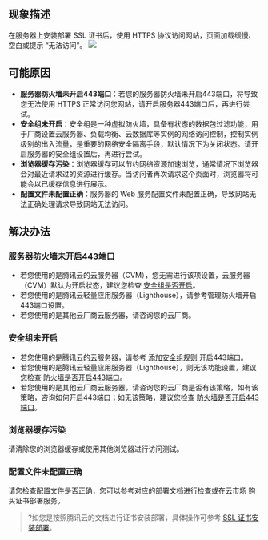 ## 现象描述
在服务器上安装部署 SSL 证书后，使用 HTTPS 协议访问网站，页面加载缓慢、空白或提示 “无法访问”。
![](https://main.qcloudimg.com/raw/0ba55ddaa87b4edb33552c25e9c81447.png)

## 可能原因
- **服务器防火墙未开启443端口**：若您的服务器防火墙未开启443端口，将导致您无法使用 HTTPS 正常访问您网站，请开启服务器443端口后，再进行尝试。
- **安全组未开启**：安全组是一种虚拟防火墙，具备有状态的数据包过滤功能，用于厂商设置云服务器、负载均衡、云数据库等实例的网络访问控制，控制实例级别的出入流量，是重要的网络安全隔离手段，默认情况下为关闭状态。请开启服务器的安全组设置后，再进行尝试。
- **浏览器缓存污染**：浏览器缓存可以节约网络资源加速浏览，通常情况下浏览器会对最近请求过的资源进行缓存。当访问者再次请求这个页面时，浏览器将可能会以已缓存信息进行展示。
- **配置文件未配置正确**：服务器的 Web 服务配置文件未配置正确，导致网站无法正确处理请求导致网站无法访问。

## 解决办法
### 服务器防火墙未开启443端口[](id:openport)
- 若您使用的是腾讯云的云服务器（CVM），您无需进行该项设置，云服务器（CVM）默认为开启状态，建议您检查 [安全组是否开启](#opensecurity)。
- 若您使用的是腾讯云轻量应用服务器（Lighthouse），请参考管理防火墙开启443端口设置。
- 若您使用的是其他云厂商云服务器，请咨询您的云厂商。

### 安全组未开启[](id:opensecurity)
- 若您使用的是腾讯云的云服务器，请参考 [添加安全组规则](https://intl.cloud.tencent.com/document/product/213/34272) 开启443端口。
- 若您使用的是腾讯云轻量应用服务器（Lighthouse），则无该功能设置，建议您检查 [防火墙是否开启443端口](#openport)。
- 若您使用的是其他云厂商云服务器，请咨询您的云厂商是否有该策略，如有该策略，咨询如何开启443端口；如无该策略，建议您检查 [防火墙是否开启443端口](#openport)。

### 浏览器缓存污染
请清除您的浏览器缓存或使用其他浏览器进行访问测试。

###  配置文件未配置正确
请您检查配置文件是否正确，您可以参考对应的部署文档进行检查或在云市场 购买证书部署服务。

>?如您是按照腾讯云的文档进行证书安装部署，具体操作可参考 [SSL 证书安装部署](https://intl.cloud.tencent.com/document/product/1007/30173)。
